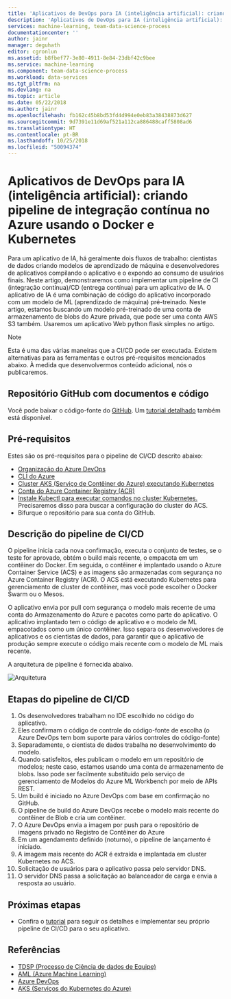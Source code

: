 ```yaml
---
title: 'Aplicativos de DevOps para IA (inteligência artificial): criando pipeline de integração contínua no Azure usando aplicativo Docker, Kubernetes e Python Flask'
description: 'Aplicativos de DevOps para IA (inteligência artificial): criando pipeline de integração contínua no Azure usando Docker e Kubernetes'
services: machine-learning, team-data-science-process
documentationcenter: ''
author: jainr
manager: deguhath
editor: cgronlun
ms.assetid: b8fbef77-3e80-4911-8e84-23dbf42c9bee
ms.service: machine-learning
ms.component: team-data-science-process
ms.workload: data-services
ms.tgt_pltfrm: na
ms.devlang: na
ms.topic: article
ms.date: 05/22/2018
ms.author: jainr
ms.openlocfilehash: fb162c45b8bd53fd4d994e0eb83a38438873d627
ms.sourcegitcommit: 9d7391e11d69af521a112ca886488caff5808ad6
ms.translationtype: HT
ms.contentlocale: pt-BR
ms.lasthandoff: 10/25/2018
ms.locfileid: "50094374"
---
```

# <a name="devops-for-artificial-intelligence-ai-applications-creating-continuous-integration-pipeline-on-azure-using-docker-and-kubernetes"></a>Aplicativos de DevOps para IA (inteligência artificial): criando pipeline de integração contínua no Azure usando o Docker e Kubernetes
Para um aplicativo de IA, há geralmente dois fluxos de trabalho: cientistas de dados criando modelos de aprendizado de máquina e desenvolvedores de aplicativos compilando o aplicativo e o expondo ao consumo de usuários finais. Neste artigo, demonstraremos como implementar um pipeline de CI (integração contínua)/CD (entrega contínua) para um aplicativo de IA. O aplicativo de IA é uma combinação de código do aplicativo incorporado com um modelo de ML (aprendizado de máquina) pré-treinado. Neste artigo, estamos buscando um modelo pré-treinado de uma conta de armazenamento de blobs do Azure privada, que pode ser uma conta AWS S3 também. Usaremos um aplicativo Web python flask simples no artigo.

> [!NOTE]
> Esta é uma das várias maneiras que a CI/CD pode ser executada. Existem alternativas para as ferramentas e outros pré-requisitos mencionados abaixo. À medida que desenvolvermos conteúdo adicional, nós o publicaremos.
>
>

## <a name="github-repository-with-document-and-code"></a>Repositório GitHub com documentos e código
Você pode baixar o código-fonte do [GitHub](https://github.com/Azure/DevOps-For-AI-Apps). Um [tutorial detalhado](https://github.com/Azure/DevOps-For-AI-Apps/blob/master/Tutorial.md) também está disponível.

## <a name="pre-requisites"></a>Pré-requisitos
Estes são os pré-requisitos para o pipeline de CI/CD descrito abaixo:
* [Organização do Azure DevOps](https://docs.microsoft.com/azure/devops/organizations/accounts/create-organization-msa-or-work-student)
* [CLI do Azure](https://docs.microsoft.com/cli/azure/install-azure-cli?view=azure-cli-latest)
* [Cluster AKS (Serviço de Contêiner do Azure) executando Kubernetes](https://docs.microsoft.com/azure/container-service/kubernetes/container-service-tutorial-kubernetes-deploy-cluster)
* [Conta do Azure Container Registry (ACR)](https://docs.microsoft.com/azure/container-registry/container-registry-get-started-portal)
* [Instale Kubectl para executar comandos no cluster Kubernetes.](https://kubernetes.io/docs/tasks/tools/install-kubectl/) Precisaremos disso para buscar a configuração do cluster do ACS. 
* Bifurque o repositório para sua conta do GitHub.

## <a name="description-of-the-cicd-pipeline"></a>Descrição do pipeline de CI/CD
O pipeline inicia cada nova confirmação, executa o conjunto de testes, se o teste for aprovado, obtém o build mais recente, o empacota em um contêiner do Docker. Em seguida, o contêiner é implantado usando o Azure Container Service (ACS) e as imagens são armazenadas com segurança no Azure Container Registry (ACR). O ACS está executando Kubernetes para gerenciamento de cluster de contêiner, mas você pode escolher o Docker Swarm ou o Mesos.

O aplicativo envia por pull com segurança o modelo mais recente de uma conta do Armazenamento do Azure e pacotes como parte do aplicativo. O aplicativo implantado tem o código de aplicativo e o modelo de ML empacotados como um único contêiner. Isso separa os desenvolvedores de aplicativos e os cientistas de dados, para garantir que o aplicativo de produção sempre execute o código mais recente com o modelo de ML mais recente.

A arquitetura de pipeline é fornecida abaixo. 

![Arquitetura](./media/ci-cd-flask/Architecture.PNG?raw=true)

## <a name="steps-of-the-cicd-pipeline"></a>Etapas do pipeline de CI/CD
1. Os desenvolvedores trabalham no IDE escolhido no código do aplicativo.
2. Eles confirmam o código de controle do código-fonte de escolha (o Azure DevOps tem bom suporte para vários controles do código-fonte)
3. Separadamente, o cientista de dados trabalha no desenvolvimento do modelo.
4. Quando satisfeitos, eles publicam o modelo em um repositório de modelos; neste caso, estamos usando uma conta de armazenamento de blobs. Isso pode ser facilmente substituído pelo serviço de gerenciamento de Modelos do Azure ML Workbench por meio de APIs REST.
5. Um build é iniciado no Azure DevOps com base em confirmação no GitHub.
6. O pipeline de build do Azure DevOps recebe o modelo mais recente do contêiner de Blob e cria um contêiner.
7. O Azure DevOps envia a imagem por push para o repositório de imagens privado no Registro de Contêiner do Azure
8. Em um agendamento definido (noturno), o pipeline de lançamento é iniciado.
9. A imagem mais recente do ACR é extraída e implantada em cluster Kubernetes no ACS.
10. Solicitação de usuários para o aplicativo passa pelo servidor DNS.
11. O servidor DNS passa a solicitação ao balanceador de carga e envia a resposta ao usuário.

## <a name="next-steps"></a>Próximas etapas
* Confira o [tutorial](https://github.com/Azure/DevOps-For-AI-Apps/blob/master/Tutorial.md) para seguir os detalhes e implementar seu próprio pipeline de CI/CD para o seu aplicativo.

## <a name="references"></a>Referências
* [TDSP (Processo de Ciência de dados de Equipe)](https://aka.ms/tdsp)
* [AML (Azure Machine Learning)](https://docs.microsoft.com/azure/machine-learning/service/)
* [Azure DevOps](https://www.visualstudio.com/vso/)
* [AKS (Serviços do Kubernetes do Azure)](https://docs.microsoft.com/azure/aks/intro-kubernetes)
